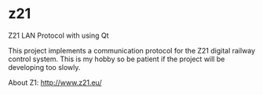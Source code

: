 # z21
Z21 LAN Protocol with using Qt

This project implements a communication protocol for the Z21 digital railway control system.
This is my hobby so be patient if the project will be developing too slowly.

About Z1: http://www.z21.eu/
